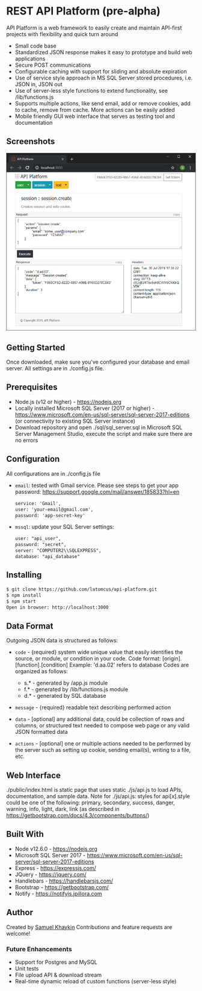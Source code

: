 # REST API Platform (pre-alpha)
API Platform is a web framework to easily create and maintain API-first projects with flexibility and quick turn around
* Small code base
* Standardized JSON response makes it easy to prototype and build web applications
* Secure POST communications
* Configurable caching with support for sliding and absolute expiration
* Use of service style approach in MS SQL Server stored procedures, i.e. JSON in, JSON out
* Use of server-less style functions to extend functionality, see /lib/functions.js
* Supports multiple actions, like send email, add or remove cookies, add to cache, remove from cache. More actions can be easily added
* Mobile friendly GUI web interface that serves as testing tool and documentation

## Screenshots
<img src="https://raw.githubusercontent.com/latomcus/api-platform/dev/public/images/api-gui.png" title="Web page to test session.create service">

## Getting Started
Once downloaded, make sure you've configured your database and email server. All settings are in ./config.js file.

## Prerequisites
* Node.js (v12 or higher) - https://nodejs.org
* Locally installed Microsoft SQL Server (2017 or higher) - https://www.microsoft.com/en-us/sql-server/sql-server-2017-editions
(or connectivity to existing SQL Server instance)
* Download repository and open ./sql/sql_server.sql in Microsoft SQL Server Management Studio, execute the script and make sure there are no errors

## Configuration
All configurations are in ./config.js file
 * `email`: tested with Gmail service. Please see steps to get your app password: https://support.google.com/mail/answer/185833?hl=en
    ```
    service: 'Gmail',
    user: 'your-email@gmail.com',
    password: 'app-secret-key'
    ```
 * `mssql`: update your SQL Server settings:
    ```
    user: "api_user",
    password: "secret",
    server: "COMPUTER2\\SQLEXPRESS",
    database: "api_database"
    ```

## Installing
    $ git clone https://github.com/latomcus/api-platform.git
    $ npm install
    $ npm start
    Open in browser: http://localhost:3000

## Data Format
Outgoing JSON data is structured as follows:
 * `code` - {required} system wide unique value that easily identifies the source, or module, or condition in your code.
Code format: [origin].[function].[condition]
Example: 'd.aa.02' refers to database
Codes are organized as follows:
   - s.* - generated by /app.js module
   - f.* - generated by /lib/functions.js module
   - d.* - generated by SQL database

 * `message` - {required} readable text describing performed action
 * `data` - [optional] any additional data, could be collection of rows and columns, or structured text needed to compose web page or any valid JSON formatted data
 * `actions` - [optional] one or multiple actions needed to be performed by the server such as setting up cookie, sending email(s), writing to a file, etc.

## Web Interface
./public/index.html is static page that uses static ./js/api.js to load APIs, documentation, and sample data.
Note for ./js/api.js: styles for api[x].style could be one of the following: primary, secondary, success, danger, warning, info, light, dark, link (as described in https://getbootstrap.com/docs/4.3/components/buttons/)

## Built With
* Node v12.6.0 - https://nodejs.org
* Microsoft SQL Server 2017 - https://www.microsoft.com/en-us/sql-server/sql-server-2017-editions
* Express - https://expressjs.com/
* JQuery - https://jquery.com/
* Handlebars - https://handlebarsjs.com/
* Bootstrap - https://getbootstrap.com/
* Notify - https://notifyjs.jpillora.com

## Author
Created by [Samuel Khaykin](mailto:latomcus@yahoo.com) Contributions and feature requests are welcome!

### Future Enhancements
 * Support for Postgres and MySQL
 * Unit tests
 * File upload API & download stream
 * Real-time dynamic reload of custom functions (server-less style)

